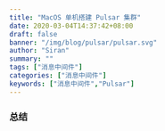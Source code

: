 ```yaml
---
title: "MacOS 单机搭建 Pulsar 集群"
date: 2020-03-04T14:37:42+08:00
draft: false
banner: "/img/blog/pulsar/pulsar.svg"
author: "Siran"
summary: ""
tags: ["消息中间件"]
categories: ["消息中间件"]
keywords: ["消息中间件","Pulsar"]
---
```


### 总结

